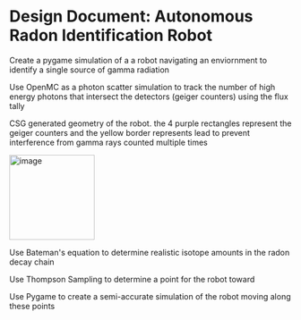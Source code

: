 # Design Document: Autonomous Radon Identification Robot

Create a pygame simulation of a a robot navigating an enviornment to identify a single source of gamma radiation

Use OpenMC as a photon scatter simulation to track the number of high energy photons that intersect the detectors (geiger counters) using the flux tally

CSG generated geometry of the robot. the 4 purple rectangles represent the geiger counters and the yellow border represents lead to prevent interference from gamma rays counted multiple times

<img width="152" alt="image" src="https://github.com/TejaKoripellaUwU/RadonRoverSimulation/assets/73715703/f5711d3f-4159-4ceb-a4f4-ad4f4cc3ad26">

Use Bateman's equation to determine realistic isotope amounts in the radon decay chain

Use Thompson Sampling to determine a point for the robot toward

Use Pygame to create a semi-accurate simulation of the robot moving along these points


